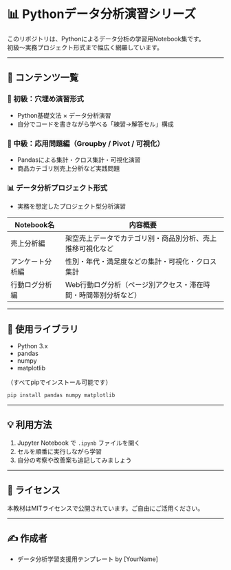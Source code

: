 # 📊 Pythonデータ分析演習シリーズ

このリポジトリは、Pythonによるデータ分析の学習用Notebook集です。  
初級〜実務プロジェクト形式まで幅広く網羅しています。

---

## 📁 コンテンツ一覧

### 📘 初級：穴埋め演習形式
- Python基礎文法 × データ分析演習
- 自分でコードを書きながら学べる「練習→解答セル」構成

### 📗 中級：応用問題編（Groupby / Pivot / 可視化）
- Pandasによる集計・クロス集計・可視化演習
- 商品カテゴリ別売上分析など実践問題

### 📊 データ分析プロジェクト形式
- 実務を想定したプロジェクト型分析演習

| Notebook名 | 内容概要 |
|------------|----------------------------|
| 売上分析編 | 架空売上データでカテゴリ別・商品別分析、売上推移可視化など |
| アンケート分析編 | 性別・年代・満足度などの集計・可視化・クロス集計 |
| 行動ログ分析編 | Web行動ログ分析（ページ別アクセス・滞在時間・時間帯別分析など） |

---

## 🔧 使用ライブラリ
- Python 3.x
- pandas
- numpy
- matplotlib

（すべてpipでインストール可能です）

```bash
pip install pandas numpy matplotlib
```

---

## 💡 利用方法
1. Jupyter Notebook で `.ipynb` ファイルを開く
2. セルを順番に実行しながら学習
3. 自分の考察や改善案も追記してみましょう

---

## 📌 ライセンス
本教材はMITライセンスで公開されています。ご自由にご活用ください。

---

## ✍️ 作成者
- データ分析学習支援用テンプレート by [YourName]
